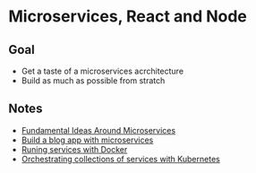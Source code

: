 # Microservices, React and Node

## Goal

- Get a taste of a microservices acrchitecture
- Build as much as possible from stratch

## Notes

- [Fundamental Ideas Around Microservices](./notes/section.01.md)
- [Build a blog app with microservices](./notes/section.02.md)
- [Runing services with Docker](./notes/section.03.md)
- [Orchestrating collections of services with Kubernetes](./notes/section.04.md)
